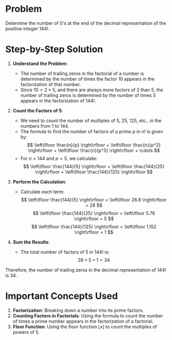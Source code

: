 # Problem
Determine the number of 0's at the end of the decimal representation of the positive integer $144!$.

# Step-by-Step Solution

1. **Understand the Problem**:
    - The number of trailing zeros in the factorial of a number is determined by the number of times the factor 10 appears in the factorization of that number.
    - Since $10 = 2 \times 5$, and there are always more factors of 2 than 5, the number of trailing zeros is determined by the number of times 5 appears in the factorization of $144!$.

2. **Count the Factors of 5**:
    - We need to count the number of multiples of 5, 25, 125, etc., in the numbers from 1 to 144.
    - The formula to find the number of factors of a prime $p$ in $n!$ is given by:
    $$
    \left\lfloor \frac{n}{p} \right\rfloor + \left\lfloor \frac{n}{p^2} \right\rfloor + \left\lfloor \frac{n}{p^3} \right\rfloor + \cdots
    $$
    - For $n = 144$ and $p = 5$, we calculate:
    $$
    \left\lfloor \frac{144}{5} \right\rfloor + \left\lfloor \frac{144}{25} \right\rfloor + \left\lfloor \frac{144}{125} \right\rfloor
    $$

3. **Perform the Calculation**:
    - Calculate each term:
    $$
    \left\lfloor \frac{144}{5} \right\rfloor = \left\lfloor 28.8 \right\rfloor = 28
    $$
    $$
    \left\lfloor \frac{144}{25} \right\rfloor = \left\lfloor 5.76 \right\rfloor = 5
    $$
    $$
    \left\lfloor \frac{144}{125} \right\rfloor = \left\lfloor 1.152 \right\rfloor = 1
    $$

4. **Sum the Results**:
    - The total number of factors of 5 in $144!$ is:
    $$
    28 + 5 + 1 = 34
    $$

Therefore, the number of trailing zeros in the decimal representation of $144!$ is 34.

# Important Concepts Used
1. **Factorization**: Breaking down a number into its prime factors.
2. **Counting Factors in Factorials**: Using the formula to count the number of times a prime number appears in the factorization of a factorial.
3. **Floor Function**: Using the floor function $\left\lfloor x \right\rfloor$ to count the multiples of powers of 5.
